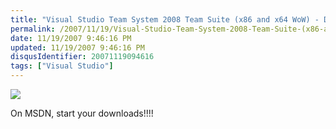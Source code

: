 ```yaml
---
title: "Visual Studio Team System 2008 Team Suite (x86 and x64 WoW) - DVD (English)"
permalink: /2007/11/19/Visual-Studio-Team-System-2008-Team-Suite-(x86-and-x64-WoW)-DVD-(English)/
date: 11/19/2007 9:46:16 PM
updated: 11/19/2007 9:46:16 PM
disqusIdentifier: 20071119094616
tags: ["Visual Studio"]
---
```

![](http://farm3.static.flickr.com/2394/2047143464_86d2fdfe7e_o.jpg) 

On MSDN, start your downloads!!!!

